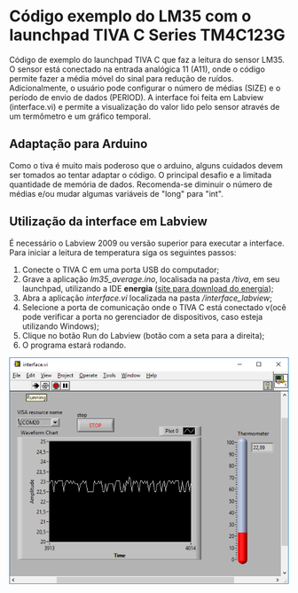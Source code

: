 # Código exemplo do LM35 com o launchpad TIVA C Series TM4C123G
Código de exemplo do launchpad TIVA C que faz a leitura do sensor LM35. O sensor está conectado na entrada analógica 11 (A11), onde o código permite fazer a média móvel do sinal para redução de ruídos. Adicionalmente, o usuário pode configurar o número de médias (SIZE) e o período de envio de dados (PERIOD). A interface foi feita em Labview (interface.vi) e permite a visualização do valor lido pelo sensor através de um termômetro e um gráfico temporal. 

## Adaptação para Arduino
Como o tiva é muito mais poderoso que o arduino, alguns cuidados devem ser tomados ao tentar adaptar o código. O principal desafio e a limitada quantidade de memória de dados. Recomenda-se diminuir o número de médias e/ou mudar algumas variáveis de "long" para "int".

## Utilização da interface em Labview
É necessário o Labview 2009 ou versão superior para executar a interface. Para iniciar a leitura de temperatura siga os seguintes passos:
1. Conecte o TIVA C em uma porta USB do computador;
2. Grave a aplicação *lm35_average.ino*, localisada na pasta */tiva*, em seu launchpad, utilizando a IDE **energia** ([site para download do energia](energia.nu));
3. Abra a aplicação *interface.vi* localizada na pasta */interface_labview*;
4. Selecione a porta de comunicação onde o TIVA C está conectado v(ocê pode verificar a porta no gerenciador de dispositivos, caso esteja utilizando Windows);
5. Clique no botão Run do Labview (botão com a seta para a direita);
3. O programa estará rodando.

![Interface](./figuras/interface.png)
